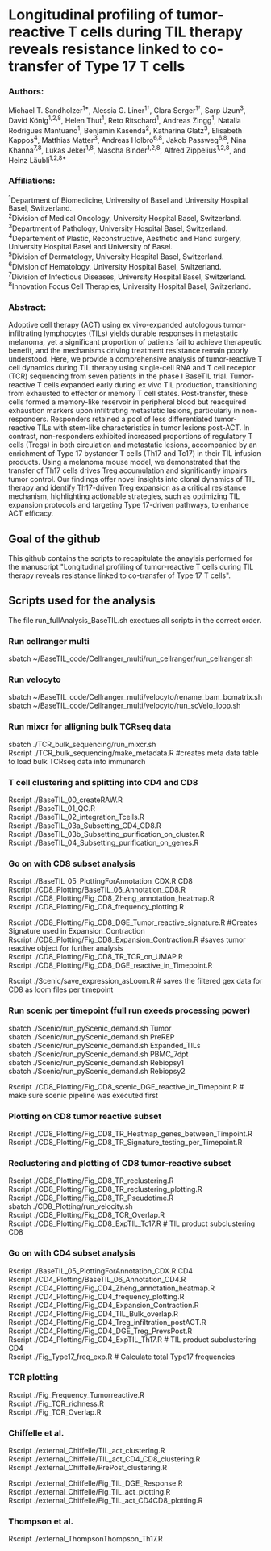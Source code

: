 # Longitudinal profiling of tumor-reactive T cells during TIL therapy reveals resistance linked to co-transfer of Type 17 T cells

### Authors:
Michael T. Sandholzer<sup>1*</sup>, Alessia G. Liner<sup>1†</sup>, Clara Serger<sup>1†</sup>, Sarp Uzun<sup>3</sup>, David König<sup>1,2,8</sup>, Helen Thut<sup>1</sup>, Reto Ritschard<sup>1</sup>, Andreas Zingg<sup>1</sup>, Natalia Rodrigues Mantuano<sup>1</sup>, Benjamin Kasenda<sup>2</sup>, Katharina Glatz<sup>3</sup>, Elisabeth Kappos<sup>4</sup>, Matthias Matter<sup>3</sup>, Andreas Holbro<sup>6,8</sup>, Jakob Passweg<sup>6,8</sup>, Nina Khanna<sup>7,8</sup>, Lukas Jeker<sup>1,8</sup>, Mascha Binder<sup>1,2,8</sup>, Alfred Zippelius<sup>1,2,8</sup>, and Heinz Läubli<sup>1,2,8*</sup>

### Affiliations:
<sup>1</sup>Department of Biomedicine, University of Basel and University Hospital Basel, Switzerland.\
<sup>2</sup>Division of Medical Oncology, University Hospital Basel, Switzerland.\
<sup>3</sup>Department of Pathology, University Hospital Basel, Switzerland.\
<sup>4</sup>Departement of Plastic, Reconstructive, Aesthetic and Hand surgery, University Hospital Basel and University of Basel. \
<sup>5</sup>Division of Dermatology, University Hospital Basel, Switzerland.\
<sup>6</sup>Division of Hematology, University Hospital Basel, Switzerland.\
<sup>7</sup>Division of Infectious Diseases, University Hospital Basel, Switzerland.\
<sup>8</sup>Innovation Focus Cell Therapies, University Hospital Basel, Switzerland.

### Abstract: 
Adoptive cell therapy (ACT) using ex vivo-expanded autologous tumor-infiltrating lymphocytes (TILs) yields durable responses in metastatic melanoma, yet a significant proportion of patients fail to achieve therapeutic benefit, and the mechanisms driving treatment resistance remain poorly understood. Here, we provide a comprehensive analysis of tumor-reactive T cell dynamics during TIL therapy using single-cell RNA and T cell receptor (TCR) sequencing from seven patients in the phase I BaseTIL trial. Tumor-reactive T cells expanded early during ex vivo TIL production, transitioning from exhausted to effector or memory T cell states. Post-transfer, these cells formed a memory-like reservoir in peripheral blood but reacquired exhaustion markers upon infiltrating metastatic lesions, particularly in non-responders. Responders retained a pool of less differentiated tumor-reactive TILs with stem-like characteristics in tumor lesions post-ACT. In contrast, non-responders exhibited increased proportions of regulatory T cells (Tregs) in both circulation and metastatic lesions, accompanied by an enrichment of Type 17 bystander T cells (Th17 and Tc17) in their TIL infusion products. Using a melanoma mouse model, we demonstrated that the transfer of Th17 cells drives Treg accumulation and significantly impairs tumor control. Our findings offer novel insights into clonal dynamics of TIL therapy and identify Th17-driven Treg expansion as a critical resistance mechanism, highlighting actionable strategies, such as optimizing TIL expansion protocols and targeting Type 17-driven pathways, to enhance ACT efficacy.


## Goal of the github
This github contains the scripts to recapitulate the anaylsis performed for the manuscript "Longitudinal profiling of tumor-reactive T cells during TIL therapy reveals resistance linked to co-transfer of Type 17 T cells". 

## Scripts used for the analysis
The file run_fullAnalysis_BaseTIL.sh exectues all scripts in the correct order.

### Run cellranger multi
sbatch ~/BaseTIL_code/Cellranger_multi/run_cellranger/run_cellranger.sh

### Run velocyto
sbatch ~/BaseTIL_code/Cellranger_multi/velocyto/rename_bam_bcmatrix.sh \
sbatch ~/BaseTIL_code/Cellranger_multi/velocyto/run_scVelo_loop.sh

### Run mixcr for alligning bulk TCRseq data
sbatch ./TCR_bulk_sequencing/run_mixcr.sh \
Rscript ./TCR_bulk_sequencing/make_metadata.R #creates meta data table to load bulk TCRseq data into immunarch


### T cell clustering and splitting into CD4 and CD8
Rscript ./BaseTIL_00_createRAW.R \
Rscript ./BaseTIL_01_QC.R \
Rscript ./BaseTIL_02_integration_Tcells.R \
Rscript ./BaseTIL_03a_Subsetting_CD4_CD8.R \
Rscript ./BaseTIL_03b_Subsetting_purification_on_cluster.R \
Rscript ./BaseTIL_04_Subsetting_purification_on_genes.R


### Go on with CD8 subset analysis
Rscript ./BaseTIL_05_PlottingForAnnotation_CDX.R CD8 \
Rscript ./CD8_Plotting/BaseTIL_06_Annotation_CD8.R \
Rscript ./CD8_Plotting/Fig_CD8_Zheng_annotation_heatmap.R \
Rscript ./CD8_Plotting/Fig_CD8_frequency_plotting.R

Rscript ./CD8_Plotting/Fig_CD8_DGE_Tumor_reactive_signature.R #Creates Signature used in Expansion_Contraction \
Rscript ./CD8_Plotting/Fig_CD8_Expansion_Contraction.R #saves tumor reactive object for further analysis \
Rscript ./CD8_Plotting/Fig_CD8_TR_TCR_on_UMAP.R  \
Rscript ./CD8_Plotting/Fig_CD8_DGE_reactive_in_Timepoint.R

Rscript ./Scenic/save_expression_asLoom.R # saves the filtered gex data for CD8 as loom files per timepoint

### Run scenic per timepoint (full run exeeds processing power)
sbatch ./Scenic/run_pyScenic_demand.sh Tumor \
sbatch ./Scenic/run_pyScenic_demand.sh PreREP \
sbatch ./Scenic/run_pyScenic_demand.sh Expanded_TILs \
sbatch ./Scenic/run_pyScenic_demand.sh PBMC_7dpt \
sbatch ./Scenic/run_pyScenic_demand.sh Rebiopsy1 \
sbatch ./Scenic/run_pyScenic_demand.sh Rebiopsy2

Rscript ./CD8_Plotting/Fig_CD8_scenic_DGE_reactive_in_Timepoint.R # make sure scenic pipeline was executed first

### Plotting on CD8 tumor reactive subset
Rscript ./CD8_Plotting/Fig_CD8_TR_Heatmap_genes_between_Timpoint.R \
Rscript ./CD8_Plotting/Fig_CD8_TR_Signature_testing_per_Timepoint.R


### Reclustering and plotting of CD8 tumor-reactive subset
Rscript ./CD8_Plotting/Fig_CD8_TR_reclustering.R \
Rscript ./CD8_Plotting/Fig_CD8_TR_reclustering_plotting.R \
Rscript ./CD8_Plotting/Fig_CD8_TR_Pseudotime.R \
sbatch ./CD8_Plotting/run_velocity.sh \
Rscript ./CD8_Plotting/Fig_CD8_TCR_Overlap.R \
Rscript ./CD8_Plotting/Fig_CD8_ExpTIL_Tc17.R  # TIL product subclustering CD8


### Go on with CD4 subset analysis
Rscript ./BaseTIL_05_PlottingForAnnotation_CDX.R CD4 \
Rscript ./CD4_Plotting/BaseTIL_06_Annotation_CD4.R \
Rscript ./CD4_Plotting/Fig_CD4_Zheng_annotation_heatmap.R \
Rscript ./CD4_Plotting/Fig_CD4_frequency_plotting.R \
Rscript ./CD4_Plotting/Fig_CD4_Expansion_Contraction.R \
Rscript ./CD4_Plotting/Fig_CD4_TIL_Bulk_overlap.R \
Rscript ./CD4_Plotting/Fig_CD4_Treg_infiltration_postACT.R \
Rscript ./CD4_Plotting/Fig_CD4_DGE_Treg_PrevsPost.R \
Rscript ./CD4_Plotting/Fig_CD4_ExpTIL_Th17.R  # TIL product subclustering CD4 \
Rscript ./Fig_Type17_freq_exp.R # Calculate total Type17 frequencies 

### TCR plotting 
Rscript ./Fig_Frequency_Tumorreactive.R \
Rscript ./Fig_TCR_richness.R \
Rscript ./Fig_TCR_Overlap.R


### Chiffelle et al.
Rscript ./external_Chiffelle/TIL_act_clustering.R \
Rscript ./external_Chiffelle/TIL_act_CD4_CD8_clustering.R \
Rscript ./external_Chiffelle/PrePost_clustering.R

Rscript ./external_Chiffelle/Fig_TIL_DGE_Response.R  \
Rscript ./external_Chiffelle/Fig_TIL_act_plotting.R \
Rscript ./external_Chiffelle/Fig_TIL_act_CD4CD8_plotting.R

### Thompson et al.
Rscript ./external_ThompsonThompson_Th17.R
